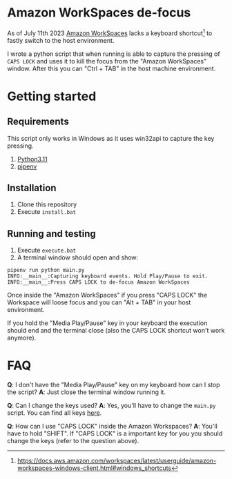 # Amazon WorkSpaces de-focus

As of July 11th 2023 [Amazon WorkSpaces](https://aws.amazon.com/workspaces)
lacks a keyboard shortcut[^1] to fastly switch to the host environment.

I wrote a python script that when running is able to capture the pressing of
`CAPS LOCK` and uses it to kill the focus from the "Amazon WorkSpaces" window.
After this you can "Ctrl + TAB" in the host machine environment.

# Getting started

## Requirements

This script only works in Windows as it uses win32api to capture the key pressing.

1. [Python3.11](https://www.python.org/downloads/)
2. [pipenv](https://pipenv.pypa.io/en/latest/)

## Installation

1. Clone this repository
2. Execute `install.bat`

## Running and testing

1. Execute `execute.bat`
2. A terminal window should open and show:

```
pipenv run python main.py
INFO:__main__:Capturing keyboard events. Hold Play/Pause to exit.
INFO:__main__:Press CAPS LOCK to de-focus Amazon WorkSpaces
```

Once inside the "Amazon WorkSpaces" if you press "CAPS LOCK" the Workspace will loose
focus and you can "Alt + TAB" in your host environment.

If you hold the "Media Play/Pause" key in your keyboard the execution should
end and the terminal close (also the CAPS LOCK shortcut won't work anymore).

# FAQ

**Q**: I don't have the "Media Play/Pause" key on my keyboard how can I stop the script?
**A**: Just close the terminal window running it.

**Q**: Can I change the keys used?
**A**: Yes, you'll have to change the `main.py` script. You can find all keys [here](https://github.com/mhammond/pywin32/blob/e99541164bb65cc76b08804c7a7bbdc52afa47d4/win32/Lib/win32con.py#L969-L1084).

**Q**: How can I use "CAPS LOCK" inside the Amazon Workspaces?
**A**: You'll have to hold "SHIFT". If "CAPS LOCK" is a important key for you you should change the keys (refer to the question above).

[^1]: https://docs.aws.amazon.com/workspaces/latest/userguide/amazon-workspaces-windows-client.html#windows_shortcuts
